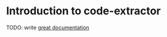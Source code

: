 # Introduction to code-extractor

TODO: write [great documentation](http://jacobian.org/writing/what-to-write/)

